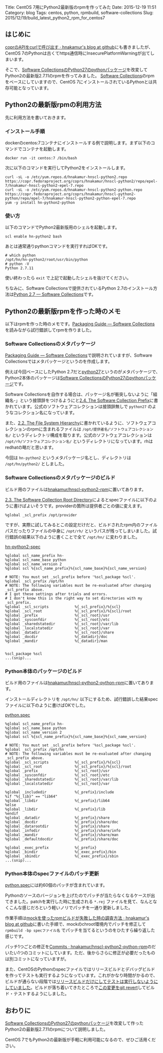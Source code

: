 Title: CentOS 7用にPython2最新版のrpmを作ってみた
Date: 2015-12-19 11:51
Category: blog
Tags: centos, python, rpmbuild, software-collections
Slug: 2015/12/19/build_latest_python2_rpm_for_centos7

## はじめに
[coprのAPIをcurlで呼び出す · hnakamur's blog at github](/blog/2015/12/16/calling_copr_api_with_curl/)にも書きましたが、CentOS 7のPythonは古くてhttps通信時にInsecurePlatformWarningが出てしまいます。

そこで、[Software CollectionsのPython27のpythonパッケージ](https://www.softwarecollections.org/repos/rhscl/python27/epel-7-x86_64/python27-python-2.7.8-3.el7/)を改変してPython2の最新版2.7.11のrpmを作ってみました。
[Software Collections](https://www.softwarecollections.org/en/)のrpmをベースにしていますので、CentOS 7にインストールされているPythonとは共存可能となっています。

## Python2の最新版rpmの利用方法

先に利用方法を書いておきます。

### インストール手順

dockerのcentos:7コンテナにインストールする例で説明します。まず以下のコマンドでコンテナを起動します。

```
docker run -it centos:7 /bin/bash
```

次に以下のコマンドを実行してPython2をインストールします。

```
curl -sL -o /etc/yum.repos.d/hnakamur-hnscl-python2.repo https://copr.fedoraproject.org/coprs/hnakamur/hnscl-python2/repo/epel-7/hnakamur-hnscl-python2-epel-7.repo
curl -sL -o /etc/yum.repos.d/hnakamur-hnscl-python2-python.repo https://copr.fedoraproject.org/coprs/hnakamur/hnscl-python2-python/repo/epel-7/hnakamur-hnscl-python2-python-epel-7.repo
yum -y install hn-python2-python
```


### 使い方

以下のコマンドでPython2最新版用のシェルを起動します。

```
scl enable hn-python2 bash
```

あとは通常通りpythonコマンドを実行すればOKです。

```
# which python
/opt/hn/hn-python2/root/usr/bin/python
# python -V
Python 2.7.11
```

使い終わったら `exit` で上記で起動したシェルを抜けてください。

ちなみに、Software Collectionsで提供されているPython 2.7のインストール方法は[Python 2.7 — Software Collections](https://www.softwarecollections.org/en/scls/rhscl/python27/)です。

## Python2の最新版rpmを作った時のメモ

以下はrpmを作った時のメモです。[Packaging Guide — Software Collections](https://www.softwarecollections.org/en/docs/guide/)を読みながら試行錯誤してrpmを作りました。

### Software Collectionsのメタパッケージ

[Packaging Guide — Software Collections](https://www.softwarecollections.org/en/docs/guide/#sect-Package_Layout)で説明されていますが、Software Collectionsではメタパッケージというのを作成します。

例えば今回ベースにしたPython 2.7だと[python27](https://www.softwarecollections.org/repos/rhscl/python27/epel-7-x86_64/python27-1.1-20.el7/)というのがメタパッケージで、　Python2本体のパッケージは[Software CollectionsのPython27のpythonパッケージ](https://www.softwarecollections.org/repos/rhscl/python27/epel-7-x86_64/python27-python-2.7.8-3.el7/)です。

Software Collectionsを自作する場合は、パッケージ名が衝突しないように「組織名-」という接頭辞をつけるようにと[2.4. The Software Collection Prefix](https://www.softwarecollections.org/en/docs/guide/#sect-The_Software_Collections_Prefix)に書かれています。公式のソフトウェアコレクションは接頭辞無しで `python27` のようなコレクション名になっています。

また、[2.2. The File System Hierarchy](https://www.softwarecollections.org/en/docs/guide/#sect-The_File_System_Hierarchy)に書かれているように、ソフトウェアコレクションのrpmに含まれるファイルは `/opt/提供者名/ソフトウェアコレクション名/` というディレクトリ構成を取ります。公式のソフトウェアコレクションは `/opt/rh/ソフトウェアコレクション名/` というディレクトリになっています。rhはredhatの略だと思います。

今回は `hn-python2` というメタパッケージ名とし、ディレクトリは `/opt/hn/python2/` としました。

### Software Collectionsのメタパッケージのビルド

ビルド用のファイルは[hnakamur/hnscl-python2-rpm](https://github.com/hnakamur/hnscl-python2-rpm)に置いてあります。

[2.3. The Software Collection Root Directory](https://www.softwarecollections.org/en/docs/guide/#sect-The_Software_Collection_Root_Directory)によるとspecファイルに以下のように書けばよいそうです。providerの箇所は提供者ごとの値に変えます。

```
%global _scl_prefix /opt/provider
```

ですが、実際に試してみるとこの設定だけだと、ビルドされたrpm内のファイルパスだったりファイルの中身に `/opt/rh/` というパスが残ってしまいました。試行錯誤の結果以下のように書くことで全て `/opt/hn/` に変わりました。

[hn-python2-spec](https://github.com/hnakamur/hnscl-python2-rpm/blob/06a6fa366bd485d722139f0637ce2def364eaef3/SPECS/hn-python2.spec#L1-L22)

```
%global scl_name_prefix hn-
%global scl_name_base python
%global scl_name_version 2
%global scl %{scl_name_prefix}%{scl_name_base}%{scl_name_version}

# NOTE: You must set _scl_prefix before '%scl_package %scl'.
%global _scl_prefix /opt/hn
# NOTE: The following variables must be re-evaluated after changing _scl_prefix above.
# I got these settings after trials and errors.
# I don't know this is the right way to set directories with my _scl_prefix.
%global _scl_scripts            %{_scl_prefix}/%{scl}
%global _scl_root               %{_scl_prefix}/%{scl}/root
%global _prefix                 %{_scl_root}/usr
%global _sysconfdir             %{_scl_root}/etc
%global _sharedstatedir         %{_scl_root}/var/lib
%global _localstatedir          %{_scl_root}/var
%global _datadir                %{_scl_root}/share
%global _docdir                 %{_datadir}/doc
%global _mandir                 %{_datadir}/man


%scl_package %scl
...(snip)...
```

### Python本体のパッケージのビルド

ビルド用のファイルは[hnakamur/hnscl-python2-python-rpm](https://github.com/hnakamur/hnscl-python2-python-rpm)に置いてあります。

インストールディレクトリを `/opt/hn/` 以下にするため、試行錯誤した結果specファイルに以下のように書けばOKでした。

[python.spec](https://github.com/hnakamur/hnscl-python2-python-rpm/blob/3a13fe74587d6beca871d28a68149a2273488672/SPECS/python.spec#L1-L31)

```
%global scl_name_prefix hn-
%global scl_name_base python
%global scl_name_version 2
%global scl %{scl_name_prefix}%{scl_name_base}%{scl_name_version}

# NOTE: You must set _scl_prefix before '%scl_package %scl'.
%global _scl_prefix /opt/hn
# NOTE: The following variables must be re-evaluated after changing _scl_prefix above.
%global _scl_scripts            %{_scl_prefix}/%{scl}
%global _scl_root               %{_scl_prefix}/%{scl}/root
%global _prefix                 %{_scl_root}/usr
%global _sysconfdir             %{_scl_root}/etc
%global _sharedstatedir         %{_scl_root}/var/lib
%global _localstatedir          %{_scl_root}/var

%global _includedir             %{_prefix}/include
%if "%{_lib}" == "lib64"
%global _libdir                 %{_prefix}/lib64
%else
%global _libdir                 %{_prefix}/lib
%endif
%global _datadir                %{_prefix}/share
%global _docdir                 %{_prefix}/share/doc
%global _datarootdir            %{_prefix}/share
%global _infodir                %{_prefix}/share/info
%global _mandir                 %{_prefix}/share/man
%global _defaultdocdir          %{_prefix}/share/doc

%global _exec_prefix            %{_prefix}
%global _bindir                 %{_exec_prefix}/bin
%global _sbindir                %{_exec_prefix}/sbin
...(snip)...
```

### Python本体のspecファイルのパッチ更新

[python.spec](https://github.com/hnakamur/hnscl-python2-python-rpm/blob/3a13fe74587d6beca871d28a68149a2273488672/SPECS/python.spec)には約60個のパッチが含まれています。

Pythonのソースのバージョンを上げたのでパッチが当たらなくなるケースが出てきました。patchを実行した時に生成される `*.rej` ファイルを見て、なんとなくこんな感じだろという軽いノリでパッチを一通り更新しました。

作業手順は[mockを使ったrpmビルドが失敗した時の調査方法 · hnakamur's blog at github](/blog/2015/12/16/how_to_debug_errors_in_rpm_build_using_mock/)に書いた手順で、mockのchroot環境内でパッチを修正して `rpmbuild -bp specファイル名` でパッチを当てるというのをひたすら繰り返した感じです。

パッチ1つごとの修正を[Commits · hnakamur/hnscl-python2-python-rpm](https://github.com/hnakamur/hnscl-python2-python-rpm/commits/master)のだいたい1つのコミットにしています。ただ、後からさらに修正が必要だったものは別コミットになっていますが。

また、CentOSのPythonのspecファイルではリリースビルドとデバッグビルドを作ってテストも実行するようになっています。これがかなり時間がかるので、ビルドが通らない段階では[リリースビルドだけにしてテストは実行しないようにしていました](https://github.com/hnakamur/hnscl-python2-python-rpm/commit/ebb31040e3e5bfe0ceb62cd4eb67793bd1a333b0)。ビルドが落ち着いてきたところで[この変更をgit revert](https://github.com/hnakamur/hnscl-python2-python-rpm/commit/8a293e3dbd25f6cb6638b00efc07ce5cf962a397)してビルド・テストするようにしました。

## おわりに
[Software CollectionsのPython27のpythonパッケージ](https://www.softwarecollections.org/repos/rhscl/python27/epel-7-x86_64/python27-python-2.7.8-3.el7/)を改変して作ったPython2の最新版2.7.11のrpmについて説明しました。

CentOS 7でもPython2の最新版が手軽に利用可能になるので、ぜひご活用ください。

